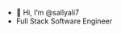 - 👋 Hi, I’m @sallyali7
- Full Stack Software Engineer


<!---
sallyali7/sallyali7 is a ✨ special ✨ repository because its `README.md` (this file) appears on your GitHub profile.
You can click the Preview link to take a look at your changes.
--->

